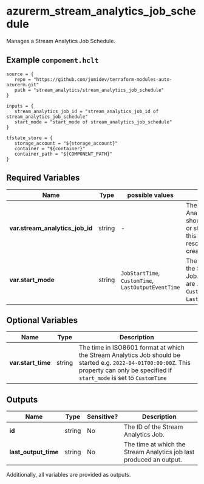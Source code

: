 # azurerm_stream_analytics_job_schedule

Manages a Stream Analytics Job Schedule.

## Example `component.hclt`

```hcl
source = {
   repo = "https://github.com/jumidev/terraform-modules-auto-azurerm.git" 
   path = "stream_analytics/stream_analytics_job_schedule" 
}

inputs = {
   stream_analytics_job_id = "stream_analytics_job_id of stream_analytics_job_schedule" 
   start_mode = "start_mode of stream_analytics_job_schedule" 
}

tfstate_store = {
   storage_account = "${storage_account}" 
   container = "${container}" 
   container_path = "${COMPONENT_PATH}" 
}

```

## Required Variables

| Name | Type |  possible values |  Description |
| ---- | --------- |  ----------- | ----------- |
| **var.stream_analytics_job_id** | string |  -  |  The ID of the Stream Analytics Job that should be scheduled or started. Changing this forces a new resource to be created. | 
| **var.start_mode** | string |  `JobStartTime`, `CustomTime`, `LastOutputEventTime`  |  The starting mode of the Stream Analytics Job. Possible values are `JobStartTime`, `CustomTime` and `LastOutputEventTime`. | 

## Optional Variables

| Name | Type |  Description |
| ---- | --------- |  ----------- |
| **var.start_time** | string |  The time in ISO8601 format at which the Stream Analytics Job should be started e.g. `2022-04-01T00:00:00Z`. This property can only be specified if `start_mode` is set to `CustomTime` | 



## Outputs

| Name | Type | Sensitive? | Description |
| ---- | ---- | --------- | --------- |
| **id** | string | No  | The ID of the Stream Analytics Job. | 
| **last_output_time** | string | No  | The time at which the Stream Analytics job last produced an output. | 

Additionally, all variables are provided as outputs.
